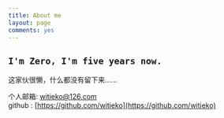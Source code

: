```yaml
---
title: About me
layout: page
comments: yes
---
```


## `I'm Zero, I'm five years now.`

这家伙很懒，什么都没有留下来...... 

个人邮箱: witieko@126.com      
github : [https://github.com/witieko](https://github.com/witieko)      